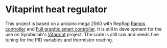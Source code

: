 # Vitaprint heat regulator
This project is based on a arduino mega 2560 with RepRap [Ramps controller](http://reprap.org/wiki/RAMPS_1.4) and [Full graphic smart controller](http://reprap.org/wiki/RepRapDiscount_Full_Graphic_Smart_Controller). It is still in development for the use on Symbiolab's [Vitaprint](http://irnas.eu/vitaprint) project. The code is still raw and needs fine tuning for the PID variables and thermistor reading. 
